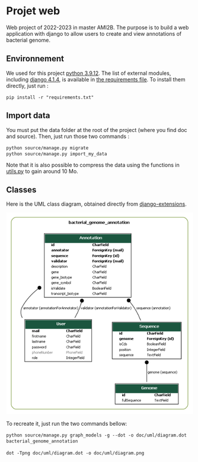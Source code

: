 # Projet web

Web project of 2022-2023 in master AMI2B. The purpose is to build a web application with django to allow users to create and view annotations of bacterial genome.

## Environnement

We used for this project [python 3.9.12](https://www.python.org/downloads/release/python-3912/). The list of external modules, including [django 4.1.4](https://www.djangoproject.com), is available in [the requirements file](requirements.txt). To install them directly, just run : 
```
pip install -r "requirements.txt"
```
## Import data

You must put the data folder at the root of the project (where you find doc and source). Then, just run those two commands :
```
python source/manage.py migrate
python source/manage.py import_my_data
```
Note that it is also possible to compress the data using the functions in [utils.py](source/bacterial_genome_annotation/utils.py) to gain around 10 Mo.

## Classes

Here is the UML class diagram, obtained directly from [django-extensions](https://django-extensions.readthedocs.io/en/latest/graph_models.html?highlight=graph).

![diagram image](doc/uml/diagram.png "UML Class Diagram")

To recreate it, just run the two commands bellow:

```
python source/manage.py graph_models -g --dot -o doc/uml/diagram.dot bacterial_genome_annotation

dot -Tpng doc/uml/diagram.dot -o doc/uml/diagram.png
```